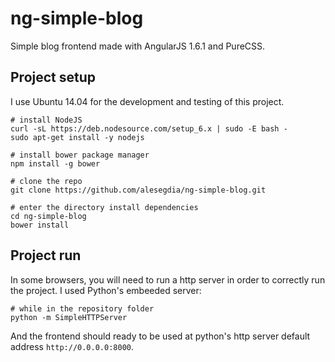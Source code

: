 # ng-simple-blog

Simple blog frontend made with AngularJS 1.6.1 and PureCSS.

## Project setup

I use Ubuntu 14.04 for the development and testing of this project.

```
# install NodeJS
curl -sL https://deb.nodesource.com/setup_6.x | sudo -E bash -
sudo apt-get install -y nodejs

# install bower package manager
npm install -g bower

# clone the repo
git clone https://github.com/alesegdia/ng-simple-blog.git

# enter the directory install dependencies
cd ng-simple-blog
bower install
```

## Project run

In some browsers, you will need to run a http server in order to correctly
run the project. I used Python's embeeded server:

```
# while in the repository folder
python -m SimpleHTTPServer
```

And the frontend should ready to be used at python's http server default address `http://0.0.0.0:8000`.

